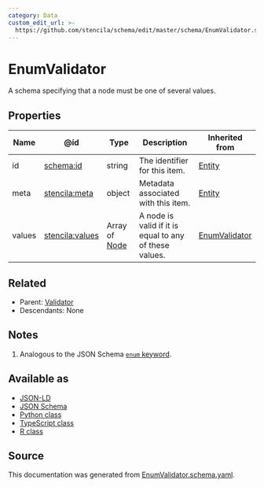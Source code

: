 ```yaml
---
category: Data
custom_edit_url: >-
  https://github.com/stencila/schema/edit/master/schema/EnumValidator.schema.yaml
---
```


# EnumValidator

A schema specifying that a node must be one of several values.

## Properties

| Name   | @id                                                       | Type                     | Description                                            | Inherited from                    |
| ------ | --------------------------------------------------------- | ------------------------ | ------------------------------------------------------ | --------------------------------- |
| id     | [schema:id](https://schema.org/id)                        | string                   | The identifier for this item.                          | [Entity](Entity.md)               |
| meta   | [stencila:meta](https://schema.stenci.la/meta.jsonld)     | object                   | Metadata associated with this item.                    | [Entity](Entity.md)               |
| values | [stencila:values](https://schema.stenci.la/values.jsonld) | Array of [Node](Node.md) | A node is valid if it is equal to any of these values. | [EnumValidator](EnumValidator.md) |

## Related

-   Parent: [Validator](Validator.md)
-   Descendants: None

## Notes

1.  Analogous to the JSON Schema [`enum` keyword](https://json-schema.org/draft/2019-09/json-schema-validation.html#rfc.section.6.1.2).

## Available as

-   [JSON-LD](https://schema.stenci.la/EnumValidator.jsonld)
-   [JSON Schema](https://schema.stenci.la/v1/EnumValidator.schema.json)
-   [Python class](https://stencila.github.io/schema/py/docs/types.html#schema.types.EnumValidator)
-   [TypeScript class](https://stencila.github.io/schema/ts/docs/interfaces/enumvalidator.html)
-   [R class](https://cran.r-project.org/web/packages/stencilaschema/stencilaschema.pdf)

## Source

This documentation was generated from [EnumValidator.schema.yaml](https://github.com/stencila/schema/blob/master/schema/EnumValidator.schema.yaml).
